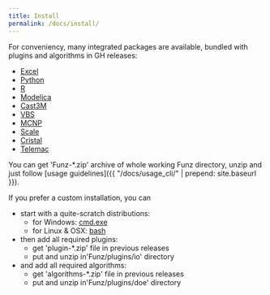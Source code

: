 ```yaml
---
title: Install
permalink: /docs/install/
---
```


For conveniency, many integrated packages are available, bundled with plugins and algorithms in GH releases:

* [Excel](https://github.com/Funz/plugin-Excel/releases/latest)
* [Python](https://github.com/Funz/plugin-Python/releases/latest)
* [R](https://github.com/Funz/plugin-R/releases/latest)
* [Modelica](https://github.com/Funz/plugin-Modelica/releases/latest)
* [Cast3M](https://github.com/Funz/plugin-Cast3m/releases/latest)
* [VBS](https://github.com/Funz/plugin-VBS/releases/latest)
* [MCNP](https://github.com/Funz/plugin-MCNP/releases/latest)
* [Scale](https://github.com/Funz/plugin-Scale/releases/latest)
* [Cristal](https://github.com/Funz/plugin-Cristal/releases/latest)
* [Telemac](https://github.com/Funz/plugin-Telemac/releases/latest)

You can get 'Funz-*.zip' archive of whole working Funz directory, unzip and just follow [usage guidelines]({{ "/docs/usage_cli/" | prepend: site.baseurl }}).

If you prefer a custom installation, you can 

* start with a quite-scratch distributions:
  * for Windows: [cmd.exe](https://github.com/Funz/plugin-Cmd.exe/releases/latest)
  * for Linux & OSX: [bash](https://github.com/Funz/plugin-Bash/releases/latest)
* then add all required plugins:
  * get 'plugin-*.zip' file in previous releases
  * put and unzip in'Funz/plugins/io' directory
* and add all required algorithms:
  * get 'algorithms-*.zip' file in previous releases
  * put and unzip in'Funz/plugins/doe' directory
